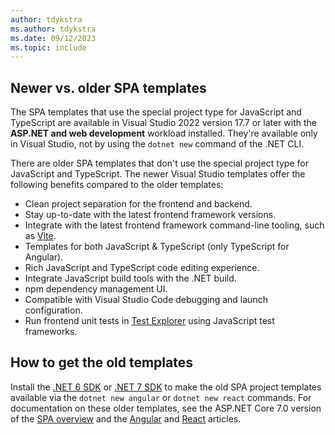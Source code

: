 ```yaml
---
author: tdykstra
ms.author: tdykstra
ms.date: 09/12/2023
ms.topic: include
---
```

## Newer vs. older SPA templates

The SPA templates that use the special project type for JavaScript and TypeScript are available in Visual Studio 2022 version 17.7 or later with the **ASP.NET and web development** workload installed. They're available only in Visual Studio, not by using the `dotnet new` command of the .NET CLI.

There are older SPA templates that don't use the special project type for JavaScript and TypeScript. The newer Visual Studio templates offer the following benefits compared to the older templates:

* Clean project separation for the frontend and backend.
* Stay up-to-date with the latest frontend framework versions.
* Integrate with the latest frontend framework command-line tooling, such as [Vite](https://vitejs.dev/).
* Templates for both JavaScript & TypeScript (only TypeScript for Angular).
* Rich JavaScript and TypeScript code editing experience.
* Integrate JavaScript build tools with the .NET build.
* npm dependency management UI.
* Compatible with Visual Studio Code debugging and launch configuration.
* Run frontend unit tests in [Test Explorer](/visualstudio/test/run-unit-tests-with-test-explorer) using JavaScript test frameworks.

## How to get the old templates

Install the [.NET 6 SDK](https://dotnet.microsoft.com/download/dotnet/6.0) or [.NET 7 SDK](https://dotnet.microsoft.com/download/dotnet/7.0) to make the old SPA project templates available via the `dotnet new angular` or `dotnet new react` commands. For documentation on these older templates, see the ASP.NET Core 7.0 version of the [SPA overview](xref:spa/angular?view=aspnetcore-7.0&preserve-view=true&tabs=netcore-cli) and the [Angular](xref:spa/angular?view=aspnetcore-7.0&preserve-view=true&tabs=netcore-cli) and [React](xref:spa/react?view=aspnetcore-7.0&preserve-view=true&tabs=netcore-cli) articles.
